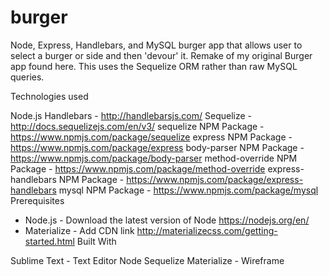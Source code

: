 # burger
Node, Express, Handlebars, and MySQL burger app that allows user to select a burger or side and then 'devour' it. Remake of my original Burger app found here. This uses the Sequelize ORM rather than raw MySQL queries.

Technologies used

Node.js
Handlebars - http://handlebarsjs.com/
Sequelize - http://docs.sequelizejs.com/en/v3/
sequelize NPM Package -https://www.npmjs.com/package/sequelize
express NPM Package - https://www.npmjs.com/package/express
body-parser NPM Package - https://www.npmjs.com/package/body-parser
method-override NPM Package - https://www.npmjs.com/package/method-override
express-handlebars NPM Package - https://www.npmjs.com/package/express-handlebars
mysql NPM Package - https://www.npmjs.com/package/mysql
Prerequisites

- Node.js - Download the latest version of Node https://nodejs.org/en/
- Materialize - Add CDN link http://materializecss.com/getting-started.html
Built With

Sublime Text - Text Editor
Node
Sequelize
Materialize - Wireframe
